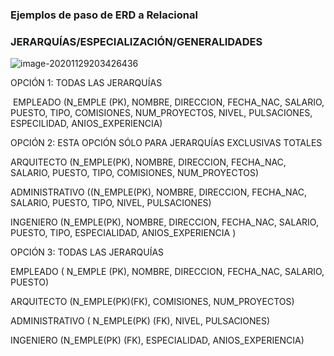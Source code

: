 ### Ejemplos de paso de ERD  a Relacional

### JERARQUÍAS/ESPECIALIZACIÓN/GENERALIDADES

![image-20201129203426436](/home/user22/.config/Typora/typora-user-images/image-20201129203426436.png)

OPCIÓN 1: TODAS LAS JERARQUÍAS

​	EMPLEADO (N_EMPLE (PK), NOMBRE, DIRECCION, FECHA_NAC, SALARIO, PUESTO, TIPO, COMISIONES, NUM_PROYECTOS, NIVEL, PULSACIONES, ESPECILIDAD, ANIOS_EXPERIENCIA)



OPCIÓN 2: ESTA OPCIÓN SÓLO PARA JERARQUÍAS EXCLUSIVAS TOTALES

ARQUITECTO (N_EMPLE(PK), NOMBRE, DIRECCION, FECHA_NAC, SALARIO, PUESTO, TIPO, COMISIONES, NUM_PROYECTOS)

ADMINISTRATIVO ((N_EMPLE(PK), NOMBRE, DIRECCION, FECHA_NAC, SALARIO, PUESTO, TIPO, NIVEL, PULSACIONES)

INGENIERO (N_EMPLE(PK), NOMBRE, DIRECCION, FECHA_NAC, SALARIO, PUESTO, TIPO, ESPECIALIDAD, ANIOS_EXPERIENCIA )



OPCIÓN 3: TODAS LAS JERARQUÍAS

EMPLEADO ( N_EMPLE (PK), NOMBRE, DIRECCION, FECHA_NAC, SALARIO, PUESTO)

ARQUITECTO (N_EMPLE(PK)(FK), COMISIONES, NUM_PROYECTOS)

ADMINISTRATIVO ( N_EMPLE(PK) (FK), NIVEL, PULSACIONES)

INGENIERO (N_EMPLE(PK) (FK), ESPECIALIDAD, ANIOS_EXPERIENCIA)

